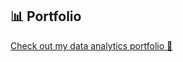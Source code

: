 ## 📊 Portfolio  

[Check out my data analytics portfolio 🚀](https://aelin-012.github.io/my-portfolio/)
